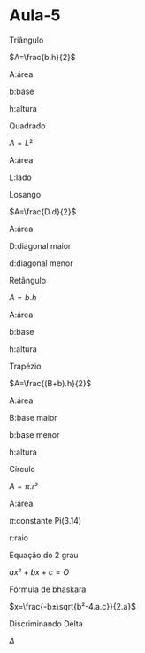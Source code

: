 # Aula-5

Triângulo 


$A=\frac{b.h}{2}$

A:área

b:base

h:altura

Quadrado 

$A=L²$

A:área 

L:lado

Losango 

$A=\frac{D.d}{2}$

A:área 

D:diagonal maior

d:diagonal menor 

Retângulo 

$A=b.h$

A:área 

b:base

h:altura

Trapézio 

$A=\frac{(B+b).h}{2}$

A:área 

B:base maior

b:base menor

h:altura 

Círculo

$A=\pi.r²$

A:área 

$\pi$:constante Pi(3.14)

r:raio

Equação do 2 grau

$ax²+bx+c=O$

Fórmula de bhaskara

$x=\frac{-b±\sqrt{b²-4.a.c}}{2.a}$

Discriminando Delta

$\Delta$

